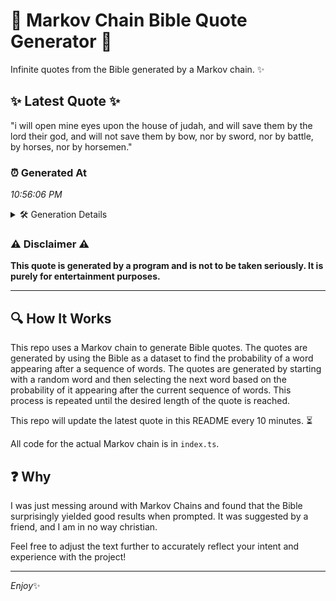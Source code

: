 # 📖 Markov Chain Bible Quote Generator 📖

Infinite quotes from the Bible generated by a Markov chain. ✨

## ✨ Latest Quote ✨
"i will open mine eyes upon the house of judah, and will save them by the lord their god, and will not save them by bow, nor by sword, nor by battle, by horses, nor by horsemen."

### ⏰ Generated At
*10:56:06 PM*

<details>
    <summary>🛠️ Generation Details</summary>
    <p>
        <strong>🌱 Seed:</strong> i<br>
        <strong>🔄 Iterations:</strong> 36<br>
        <strong>📜 Context History:</strong><br>[ i ]: will<br>[ i, will ]: open<br>[ i, will, open ]: mine<br>[ i, will, open, mine ]: eyes<br>[ i, will, open, mine, eyes ]: upon<br>[ i, will, open, mine, eyes, upon ]: the<br>[ will, open, mine, eyes, upon, the ]: house<br>[ open, mine, eyes, upon, the, house ]: of<br>[ mine, eyes, upon, the, house, of ]: judah,<br>[ eyes, upon, the, house, of, judah, ]: and<br>[ upon, the, house, of, judah,, and ]: will<br>[ the, house, of, judah,, and, will ]: save<br>[ house, of, judah,, and, will, save ]: them<br>[ of, judah,, and, will, save, them ]: by<br>[ judah,, and, will, save, them, by ]: the<br>[ and, will, save, them, by, the ]: lord<br>[ will, save, them, by, the, lord ]: their<br>[ save, them, by, the, lord, their ]: god,<br>[ them, by, the, lord, their, god, ]: and<br>[ by, the, lord, their, god,, and ]: will<br>[ the, lord, their, god,, and, will ]: not<br>[ lord, their, god,, and, will, not ]: save<br>[ their, god,, and, will, not, save ]: them<br>[ god,, and, will, not, save, them ]: by<br>[ and, will, not, save, them, by ]: bow,<br>[ will, not, save, them, by, bow, ]: nor<br>[ not, save, them, by, bow,, nor ]: by<br>[ save, them, by, bow,, nor, by ]: sword,<br>[ them, by, bow,, nor, by, sword, ]: nor<br>[ by, bow,, nor, by, sword,, nor ]: by<br>[ bow,, nor, by, sword,, nor, by ]: battle,<br>[ nor, by, sword,, nor, by, battle, ]: by<br>[ by, sword,, nor, by, battle,, by ]: horses,<br>[ sword,, nor, by, battle,, by, horses, ]: nor<br>[ nor, by, battle,, by, horses,, nor ]: by<br>[ by, battle,, by, horses,, nor, by ]: horsemen.<br>
    </p>
</details>

### ⚠️ Disclaimer ⚠️
**This quote is generated by a program and is not to be taken seriously. It is purely for entertainment purposes.**

---

## 🔍 How It Works

This repo uses a Markov chain to generate Bible quotes. The quotes are generated by using the Bible as a dataset to find the probability of a word appearing after a sequence of words. The quotes are generated by starting with a random word and then selecting the next word based on the probability of it appearing after the current sequence of words. This process is repeated until the desired length of the quote is reached.

This repo will update the latest quote in this README every 10 minutes. ⏳

All code for the actual Markov chain is in `index.ts`.

## ❓ Why

I was just messing around with Markov Chains and found that the Bible surprisingly yielded good results when prompted. 
It was suggested by a friend, and I am in no way christian.

Feel free to adjust the text further to accurately reflect your intent and experience with the project!

---

*Enjoy*✨
